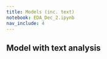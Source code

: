 ```yaml
---
title: Models (inc. text)
notebook: EDA_Dec_2.ipynb
nav_include: 4
---
```


## Model with text analysis